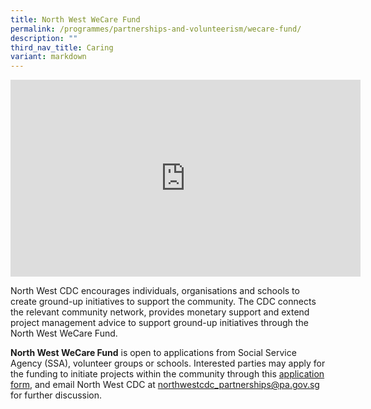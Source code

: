 ```yaml
---
title: North West WeCare Fund
permalink: /programmes/partnerships-and-volunteerism/wecare-fund/
description: ""
third_nav_title: Caring
variant: markdown
---
```

<iframe allowfullscreen="" allow="accelerometer; autoplay; clipboard-write; encrypted-media; gyroscope; picture-in-picture; web-share" frameborder="0" title="YouTube video player" src="https://www.youtube.com/embed/_H9GuroTuBM?si=4aQzc8JKuzq_YHCc" height="315" width="560"></iframe>

North West CDC encourages individuals, organisations and schools to create ground-up initiatives to support the community. The CDC connects the relevant community network, provides monetary support and extend project management advice to support ground-up initiatives through the North West WeCare Fund. 

**North West WeCare Fund** is open to applications from Social Service Agency (SSA), volunteer groups or schools. Interested parties may apply for the funding to initiate projects within the community through this [application form](/files/Application_Form___North_West_WeCare_Fund__FY24__Updated_June_.pdf), and email North West CDC at northwestcdc_partnerships@pa.gov.sg for further discussion.
